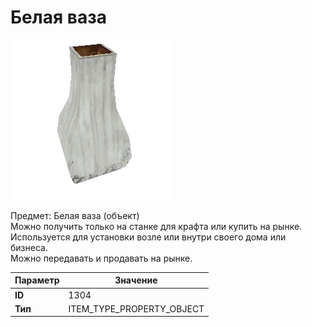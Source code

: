 # Белая ваза

![Item Image](../img/1304.webp?raw=true)

Предмет: Белая ваза (объект)<br>Можно получить только на станке для крафта или купить на рынке.<br>Используется для установки возле или внутри своего дома или бизнеса.<br>Можно передавать и продавать на рынке.


| Параметр | Значение |
|----------|----------|
| **ID** | 1304 |
| **Тип** | ITEM_TYPE_PROPERTY_OBJECT |

